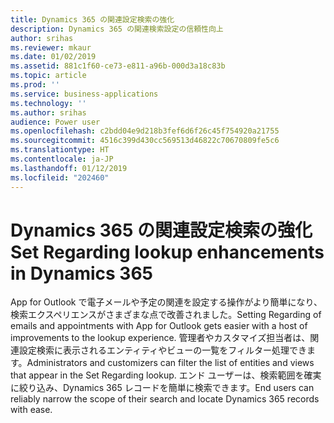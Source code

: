 ```yaml
---
title: Dynamics 365 の関連設定検索の強化
description: Dynamics 365 の関連検索設定の信頼性向上
author: srihas
ms.reviewer: mkaur
ms.date: 01/02/2019
ms.assetid: 881c1f60-ce73-e811-a96b-000d3a18c83b
ms.topic: article
ms.prod: ''
ms.service: business-applications
ms.technology: ''
ms.author: srihas
audience: Power user
ms.openlocfilehash: c2bdd04e9d218b3fef6d6f26c45f754920a21755
ms.sourcegitcommit: 4516c399d430cc569513d46822c70670809fe5c6
ms.translationtype: HT
ms.contentlocale: ja-JP
ms.lasthandoff: 01/12/2019
ms.locfileid: "202460"
---
```

# <a name="set-regarding-lookup-enhancements-in-dynamics-365"></a><span data-ttu-id="744a9-103">Dynamics 365 の関連設定検索の強化</span><span class="sxs-lookup"><span data-stu-id="744a9-103">Set Regarding lookup enhancements in Dynamics 365</span></span>




<span data-ttu-id="744a9-104">App for Outlook で電子メールや予定の関連を設定する操作がより簡単になり、検索エクスペリエンスがさまざまな点で改善されました。</span><span class="sxs-lookup"><span data-stu-id="744a9-104">Setting Regarding of emails and appointments with App for Outlook gets easier with a host of improvements to the lookup experience.</span></span> <span data-ttu-id="744a9-105">管理者やカスタマイズ担当者は、関連設定検索に表示されるエンティティやビューの一覧をフィルター処理できます。</span><span class="sxs-lookup"><span data-stu-id="744a9-105">Administrators and customizers can filter the list of entities and views that appear in the Set Regarding lookup.</span></span> <span data-ttu-id="744a9-106">エンド ユーザーは、検索範囲を確実に絞り込み、Dynamics 365 レコードを簡単に検索できます。</span><span class="sxs-lookup"><span data-stu-id="744a9-106">End users can reliably narrow the scope of their search and locate Dynamics 365 records with ease.</span></span>
